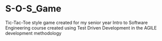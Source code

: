 # S-O-S_Game
Tic-Tac-Toe style game created for my senior year Intro to Software Engineering course created using Test Driven Development in the AGILE development methodology